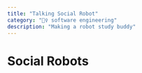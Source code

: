 ```yaml
---
title: "Talking Social Robot"
category: "🧚‍♀️ software engineering"
description: "Making a robot study buddy"
---
```


# Social Robots